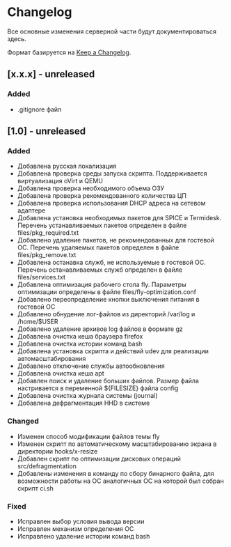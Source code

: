 # Changelog
Все основные изменения серверной части будут документироваться здесь.

Формат базируется на [Keep a Changelog](https://keepachangelog.com/en/1.0.0/).

## [x.x.x] - unreleased
### Added
- .gitignore файл

## [1.0] - unreleased
### Added
- Добавлена русская локализация
- Добавлена проверка среды запуска скрипта. Поддерживается виртуализация oVirt и QEMU
- Добавлена проверка необходимого объема ОЗУ
- Добавлена проверка рекомендованного количества ЦП
- Добавлена проверка использования DHCP адреса на сетевом адаптере
- Добавлена установка необходимых пакетов для SPICE и Termidesk. Перечень устанавливаемых пакетов определен в файле files/pkg_required.txt
- Добавлено удаление пакетов, не рекомендованных для гостевой ОС. Перечень удаляемых пакетов определен в файле files/pkg_remove.txt
- Добавлена останавка служб, не используемые в гостевой ОС. Перечень останавливаемых служб определен в файле files/services.txt
- Добавлена оптимизация рабочего стола fly. Параметры оптимизации определены в файле files/fly-optimization.conf
- Добавлено переопределение кнопки выключения питания в гостевой ОС
- Добавлено обнудение лог-файлов из директорий /var/log и /home/$USER
- Добавлено удаление архивов log файлов в формате gz 
- Добавлена очистка кеша браузера firefox 
- Добавлена очистка истории команд bash
- Добавлена установка скрипта и действий udev для реализации автомасштабирования
- Добавлено отключение службы автообновления
- Добавлена очистка кеша apt
- Добавлен поиск и удаление больших файлов. Размер файла настривается в переменной ${FILESIZE} файла config
- Добавлена очистка журнала системы (journal)
- Добавлена дефрагментация HHD в системе
### Changed
- Изменен способ модификации файлов темы fly
- Изменен скрипт по автоматическому масштабированию экрана в директории hooks/x-resize
- Добавлен скрипт по оптимизации дисковых операций src/defragmentation
- Добавлены изменения в команду по сбору бинарного файла, для возможности работы на ОС аналогичных ОС на которой был собран скрипт ci.sh 


### Fixed

- Исправлен выбор условия вывода версии
- Исправлен механизм определения ОС
- Исправлено удаление истории команд bash
